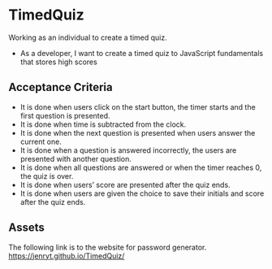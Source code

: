 # TimedQuiz

Working as an individual to create a timed quiz.

* As a developer, I want to create a timed quiz to JavaScript fundamentals that stores high scores

## Acceptance Criteria

* It is done when users click on the start button, the timer starts and the first question is presented.
* It is done when time is subtracted from the clock. 
* It is done when the next question is presented when users answer the current one.
* It is done when a question is answered incorrectly, the users are presented with another question.
* It is done when all questions are answered or when the timer reaches 0, the quiz is over.
* It is done when users’ score are presented after the quiz ends.
* It is done when users are given the choice to save their initials and score after the quiz ends.
## Assets

The following link is to the website for password generator. 
https://jenryt.github.io/TimedQuiz/